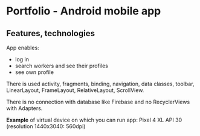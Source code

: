 # Portfolio - Android mobile app

## Features, technologies
App enables:
- log in
- search workers and see their profiles
- see own profile

There is used activity, fragments, binding, navigation, data classes, toolbar, LinearLayout, FrameLayout, RelativeLayout, ScrollView.

There is no connection with database like Firebase and no RecyclerViews with Adapters.

**Example** of virtual device on which you can run app:
Pixel 4 XL API 30 (resolution 1440x3040: 560dpi)
